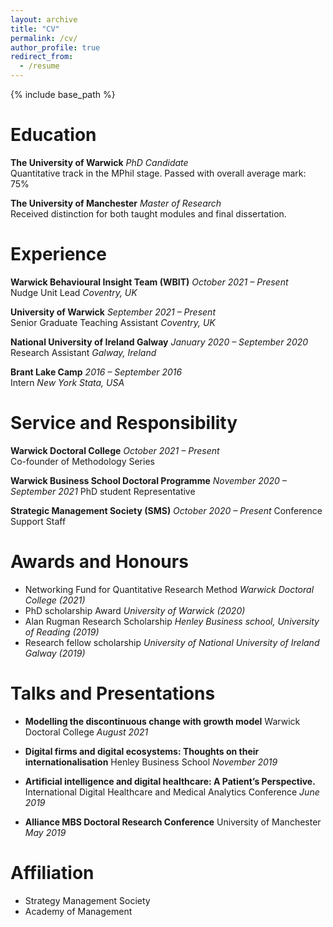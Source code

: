 ```yaml
---
layout: archive
title: "CV"
permalink: /cv/
author_profile: true
redirect_from:
  - /resume
---
```


{% include base_path %}

# Education

**The University of Warwick** *PhD Candidate*  
Quantitative track in the MPhil stage. Passed with overall average mark: 75%

**The University of Manchester** *Master of Research*  
Received distinction for both taught modules and final dissertation.

# Experience

**Warwick Behavioural Insight Team (WBIT)** *October 2021 – Present*  
Nudge Unit Lead *Coventry, UK*

**University of Warwick** *September 2021 – Present*  
Senior Graduate Teaching Assistant *Coventry, UK*

**National University of Ireland Galway** *January 2020 – September 2020*  
Research Assistant *Galway, Ireland*

**Brant Lake Camp** *2016 – September 2016*  
Intern *New York Stata, USA*

# Service and Responsibility

**Warwick Doctoral College** *October 2021 – Present*  
Co-founder of Methodology Series 


**Warwick Business School Doctoral Programme** *November 2020 – September 2021*
PhD student Representative

**Strategic Management Society (SMS)** *October 2020 – Present* 
Conference Support Staff

# Awards and Honours 
 
* Networking Fund for Quantitative Research Method *Warwick Doctoral College (2021)*
* PhD scholarship Award *University of Warwick (2020)*
* Alan Rugman Research Scholarship *Henley Business school, University of Reading (2019)*
* Research fellow scholarship *University of National University of Ireland Galway (2019)*

# Talks and Presentations

* **Modelling the discontinuous change with growth model**
Warwick Doctoral College *August 2021*

* **Digital firms and digital ecosystems: Thoughts on their internationalisation**
Henley Business School *November 2019*

* **Artificial intelligence and digital healthcare: A Patient’s Perspective.**
International Digital Healthcare and Medical Analytics Conference *June 2019*

* **Alliance MBS Doctoral Research Conference**
University of Manchester *May 2019*

# Affiliation 
* Strategy Management Society 
* Academy of Management  


